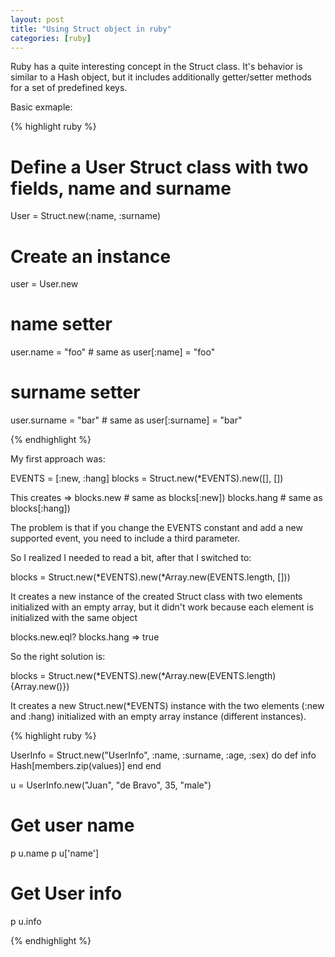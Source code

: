 ```yaml
---
layout: post
title: "Using Struct object in ruby"
categories: [ruby]
---
```


Ruby has a quite interesting concept in the Struct class. It's behavior is similar to a Hash object, but it includes additionally getter/setter methods for a set of predefined keys.

Basic exmaple:

{% highlight ruby %}

# Define a User Struct class with two fields, name and surname
User = Struct.new(:name, :surname)

# Create an instance
user = User.new

# name setter
user.name = "foo" # same as user[:name] = "foo"

# surname setter
user.surname = "bar"  # same as user[:surname] = "bar"

{% endhighlight %}

My first approach was:

EVENTS = [:new, :hang]
blocks = Struct.new(*EVENTS).new([], [])

This creates =>
blocks.new # same as blocks[:new])
blocks.hang # same as blocks[:hang])

The problem is that if you change the EVENTS constant and add a new supported event, you need to include a third parameter.

So I realized I needed to read a bit, after that I switched to:

blocks = Struct.new(*EVENTS).new(*Array.new(EVENTS.length, []))

It creates a new instance of the created Struct class with two elements initialized with an empty array, but it didn't work because each element is initialized with the same object

blocks.new.eql? blocks.hang => true

So the right solution is:

blocks = Struct.new(*EVENTS).new(*Array.new(EVENTS.length){Array.new()})

It creates a new Struct.new(*EVENTS) instance with the two elements (:new and :hang) initialized with an empty array instance (different instances).

{% highlight ruby %}

UserInfo = Struct.new("UserInfo", :name, :surname, :age, :sex) do
  def info
    Hash[members.zip(values)]
  end
end

u = UserInfo.new("Juan", "de Bravo", 35, "male")

# Get user name
p u.name
p u['name']

# Get User info
p u.info

{% endhighlight %}
